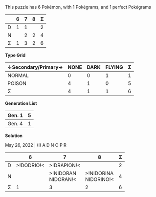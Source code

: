This puzzle has 6 Pokémon, with 1 Pokégrams, and 1 perfect Pokégrams

|  | 6 | 7 | 8 | Σ |
| --- | --- | --- | --- | --- |
| D | 1 | 1 |  | 2 |
| N |  | 2 | 2 | 4 |
| Σ | 1 | 3 | 2 | 6 |

**Type Grid**

| ↓Secondary/Primary→ | NONE | DARK | FLYING | Σ |
| ------------------- | ---- | ---- | ------ | --- |
| NORMAL | 0 | 0 | 1 | 1 |
| POISON | 4 | 1 | 0 | 5 |
| Σ | 4 | 1 | 1 | 6 |

**Generation List**

| Gen. 1 | 5 |
| ------ | --- |
| Gen. 4 | 1 |

**Solution**

May 26, 2022 | (I) A D N O P R

|  | 6 | 7 | 8 | Σ |
| --- | --- | --- | --- | --- |
| D | >!DODRIO!< | >!DRAPION!< |  | 2 |
| N |  | >!NIDORAN<br>NIDORAN!< | >!NIDORINA<br>NIDORINO!< | 4 |
| Σ | 1 | 3 | 2 | 6 |
